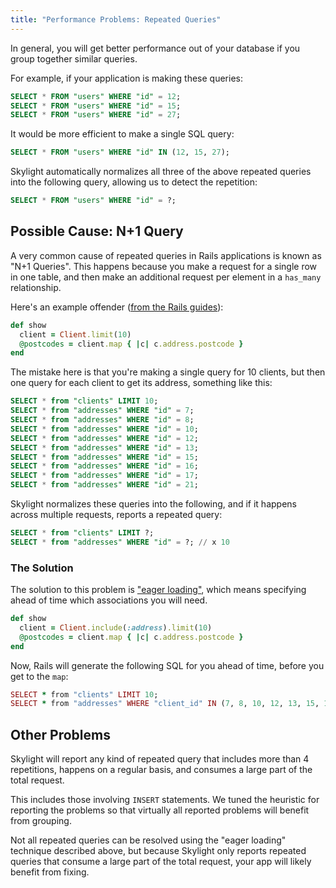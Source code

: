 ```yaml
---
title: "Performance Problems: Repeated Queries"
---
```


In general, you will get better performance out of your database if you
group together similar queries.

For example, if your application is making these queries:

```sql
SELECT * FROM "users" WHERE "id" = 12;
SELECT * FROM "users" WHERE "id" = 15;
SELECT * FROM "users" WHERE "id" = 27;
```

It would be more efficient to make a single SQL query:

```sql
SELECT * FROM "users" WHERE "id" IN (12, 15, 27);
```

Skylight automatically normalizes all three of the above repeated
queries into the following query, allowing us to detect the repetition:

```sql
SELECT * FROM "users" WHERE "id" = ?;
```

## Possible Cause: N+1 Query

A very common cause of repeated queries in Rails applications is known
as "N+1 Queries". This happens because you make a request for a single
row in one table, and then make an additional request per element in a
`has_many` relationship.

Here's an example offender ([from the Rails guides][1]):

[1]: http://guides.rubyonrails.org/active_record_querying.html#eager-loading-associations

```rb
def show
  client = Client.limit(10)
  @postcodes = client.map { |c| c.address.postcode }
end
```

The mistake here is that you're making a single query for 10 clients,
but then one query for each client to get its address, something like
this:

```sql
SELECT * from "clients" LIMIT 10;
SELECT * from "addresses" WHERE "id" = 7;
SELECT * from "addresses" WHERE "id" = 8;
SELECT * from "addresses" WHERE "id" = 10;
SELECT * from "addresses" WHERE "id" = 12;
SELECT * from "addresses" WHERE "id" = 13;
SELECT * from "addresses" WHERE "id" = 15;
SELECT * from "addresses" WHERE "id" = 16;
SELECT * from "addresses" WHERE "id" = 17;
SELECT * from "addresses" WHERE "id" = 21;
```

Skylight normalizes these queries into the following, and if it happens
across multiple requests, reports a repeated query:

```sql
SELECT * from "clients" LIMIT ?;
SELECT * from "addresses" WHERE "id" = ?; // x 10
```

### The Solution

The solution to this problem is ["eager loading"][2], which means
specifying ahead of time which associations you will need.

[2]: http://api.rubyonrails.org/classes/ActiveRecord/QueryMethods.html#method-i-includes

```rb
def show
  client = Client.include(:address).limit(10)
  @postcodes = client.map { |c| c.address.postcode }
end
```

Now, Rails will generate the following SQL for you ahead of time, before
you get to the `map`:

```rb
SELECT * from "clients" LIMIT 10;
SELECT * from "addresses" WHERE "client_id" IN (7, 8, 10, 12, 13, 15, 16, 17, 21);
```

## Other Problems

Skylight will report any kind of repeated query that includes more than
4 repetitions, happens on a regular basis, and consumes a large part of
the total request.

This includes those involving `INSERT` statements. We tuned the
heuristic for reporting the problems so that virtually all reported
problems will benefit from grouping.

Not all repeated queries can be resolved using the "eager loading"
technique described above, but because Skylight only reports repeated
queries that consume a large part of the total request, your app will
likely benefit from fixing.
